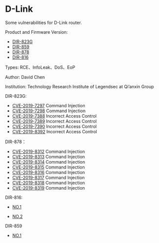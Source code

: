 # D-Link

Some vulnerabilities for D-Link router.

Product and Firmware Version: 

* [DIR-823G](http://www.dlink.com.cn/home/product?id=2960)
* [DIR-859](http://support.dlink.com.cn/ProductInfo.aspx?m=DIR-859)
* [DIR-878](http://support.dlink.com.cn/ProductInfo.aspx?m=DIR-878)
* [DIR-816](http://support.dlink.com.cn/ProductInfo.aspx?m=DIR-816)

Types: RCE、InfoLeak、DoS、EoP

Author: David Chen

Institution: Technology Research Institute of Legendsec at Qi’anxin Group

DIR-823G:

* [CVE-2019-7297](./Vul_1.md) Command Injection
* [CVE-2019-7298](./Vul_2.md) Command Injection
* [CVE-2019-7388](./Vul_3.md) Incorrect Access Control
* [CVE-2019-7389](./Vul_4.md) Incorrect Access Control
* [CVE-2019-7390](./Vul_5.md) Incorrect Access Control
* [CVE-2019-8392](./Vul_6.md) Incorrect Access Control

DIR-878：

* [CVE-2019-8312](./878/syslog.md) Command Injection
* [CVE-2019-8313](./878/firewallv6.md) Command Injection
* [CVE-2019-8314](./878/qos.md) Command Injection
* [CVE-2019-8315](./878/firewallv4.md) Command Injection
* [CVE-2019-8316](./878/webfilter.md) Command Injection
* [CVE-2019-8317](./878/staticrouterv6.md) Command Injection
* [CVE-2019-8318](./878/mail.md) Command Injection
* [CVE-2019-8319](./878/staticrouterv4.md) Command Injection

DIR-816:

* [NO.1](./Vul_7.md)

* [NO.2](./Vul_8.md)

DIR-859

* [NO.1](./POC/Dlink859-1.md)
